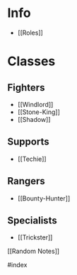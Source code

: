 # Info
- [[Roles]]

# Classes
## Fighters
- [[Windlord]]
- [[Stone-King]]
- [[Shadow]]
## Supports
- [[Techie]]
## Rangers
- [[Bounty-Hunter]]
## Specialists
- [[Trickster]]

[[Random Notes]]

#index 